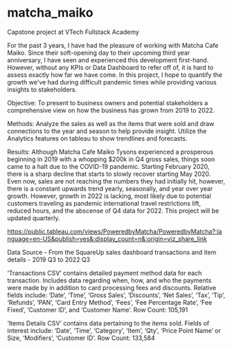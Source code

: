 # matcha_maiko
Capstone project at VTech Fullstack Academy

For the past 3 years, I have had the pleasure of working with Matcha Cafe Maiko.
Since their soft-opening day to their upcoming third year anniversary, I have seen and experienced this development first-hand.
However, without any KPIs or Data Dashboard to refer off of, it is hard to assess exactly how far we have come.
In this project, I hope to quantify the growth we've had during difficult pandemic times while providing various insights to stakeholders.

Objective: To present to business owners and potential stakeholders a comprehensive view on how the business has grown from 2019 to 2022.

Methods: Analyze the sales as well as the items that were sold and draw connections to the year and season to help provide insight. Utilize the Analytics features on tableau to show trendlines and forecasts.

Results: Although Matcha Cafe Maiko Tysons experienced a prosperous beginning in 2019 with a whopping $200k in Q4 gross sales, things soon came to a halt due to the COVID-19 pandemic. Starting February 2020, there is a sharp decline that starts to slowly recover starting May 2020. Even now, sales are not reaching the numbers they had initially hit, however, there is a constant upwards trend yearly, seasonally, and year over year growth. However, growth in 2022 is lacking, most likely due to potential customers traveling as pandemic international travel restrictions lift, reduced hours, and the abscense of Q4 data for 2022. This project will be updated quarterly.

https://public.tableau.com/views/PoweredbyMatcha/PoweredbyMatcha?:language=en-US&publish=yes&:display_count=n&:origin=viz_share_link

Data Source - From the SquareUp sales dashboard transactions and item details - 2019 Q3 to 2022 Q3 

‘Transactions CSV’ contains detailed payment method data for each transaction. Includes data regarding when, how, and who the payments were made by in addition to card processing fees and discounts. Relative fields include: ‘Date’, ‘Time’, ‘Gross Sales’, ‘Discounts’, ‘Net Sales’, ‘Tax’, ‘Tip’, ‘Refunds’, ‘PAN’, ‘Card Entry Method’, ‘Fees’, ‘Fee Percentage Rate’, ‘Fee Fixed’, ‘Customer ID’, and ‘Customer Name’. Row Count: 105,191

‘Items Details CSV’ contains data pertaining to the items sold. Fields of interest include: ‘Date’, ‘Time’, ‘Category’, ‘Item’, ‘Qty’, ‘Price Point Name’ or Size, ‘Modifiers’, ‘Customer ID’. Row Count: 133,584
